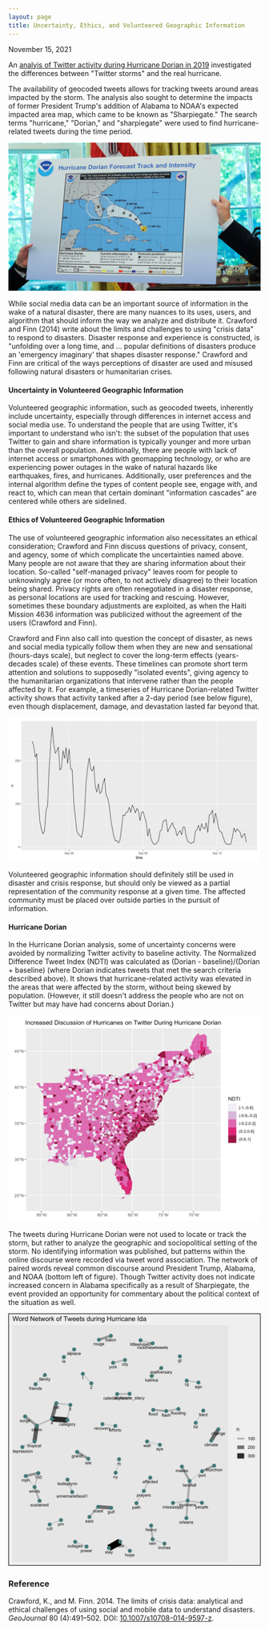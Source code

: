 ```yaml
---
layout: page
title: Uncertainty, Ethics, and Volunteered Geographic Information
---
```

November 15, 2021

An [analyis of Twitter activity during Hurricane Dorian in 2019](https://github.com/GIS4DEV/OR-Dorian) investigated the differences between "Twitter storms" and the real hurricane.

The availability of geocoded tweets allows for tracking tweets around areas impacted by the storm. The analysis also sought to determine the impacts of former President Trump's addition of Alabama to NOAA's expected impacted area map, which came to be known as "Sharpiegate." The search terms "hurricane," "Dorian," and "sharpiegate" were used to find hurricane-related tweets during the time period.

[![Sharpiegate](/assets/sharpiegate.png)](https://en.wikipedia.org/wiki/Hurricane_Dorian%E2%80%93Alabama_controversy)

While social media data can be an important source of information in the wake of a natural disaster, there are many nuances to its uses, users, and algorithm that should inform the way we analyze and distribute it. Crawford and Finn (2014) write about the limits and challenges to using "crisis data" to respond to disasters. Disaster response and experience is constructed, is "unfolding over a long time, and ... popular definitions of disasters produce an 'emergency imaginary' that shapes disaster response." Crawford and Finn are critical of the ways perceptions of disaster are used and misused following natural disasters or humanitarian crises.

#### Uncertainty in Volunteered Geographic Information

Volunteered geographic information, such as geocoded tweets, inherently include uncertainty, especially through differences in internet access and social media use. To understand the people that are using Twitter, it's important to understand who isn't: the subset of the population that uses Twitter to gain and share information is typically younger and more urban than the overall population. Additionally, there are people with lack of internet access or smartphones with geomapping technology, or who are experiencing power outages in the wake of natural hazards like earthquakes, fires, and hurricanes. Additionally, user preferences and the internal algorithm define the types of content people see, engage with, and react to, which can mean that certain dominant "information cascades" are centered while others are sidelined.

#### Ethics of Volunteered Geographic Information

The use of volunteered geographic information also necessitates an ethical consideration; Crawford and Finn discuss questions of privacy, consent, and agency, some of which complicate the uncertainties named above. Many people are not aware that they are sharing information about their location. So-called "self-managed privacy" leaves room for people to unknowingly agree (or more often, to not actively disagree) to their location being shared. Privacy rights are often renegotiated in a disaster response, as personal locations are used for tracking and rescuing. However, sometimes these boundary adjustments are exploited, as when the Haiti Mission 4636 information was publicized without the agreement of the users (Crawford and Finn).

Crawford and Finn also call into question the concept of disaster, as news and social media typically follow them when they are new and sensational (hours-days scale), but neglect to cover the long-term effects (years-decades scale) of these events. These timelines can promote short term attention and solutions to supposedly "isolated events", giving agency to the humanitarian organizations that intervene rather than the people affected by it.
For example, a timeseries of Hurricane Dorian-related Twitter activity shows that activity tanked after a 2-day period (see below figure), even though displacement, damage, and devastation lasted far beyond that.

![Tweets over time](/assets/tweettime.png)

Volunteered geographic information should definitely still be used in disaster and crisis response, but should only be viewed as a partial representation of the community response at a given time. The affected community must be placed over outside parties in the pursuit of information.

#### Hurricane Dorian

In the Hurricane Dorian analysis, some of uncertainty concerns were avoided by normalizing Twitter activity to baseline activity. The Normalized Difference Tweet Index (NDTI) was calculated as (Dorian - baseline)/(Dorian + baseline) (where Dorian indicates tweets that met the search criteria described above). It shows that hurricane-related activity was elevated in the areas that were affected by the storm, without being skewed by population. (However, it still doesn't address the people who are not on Twitter but may have had concerns about Dorian.)

![NDTI](/assets/NDTI.png)

The tweets during Hurricane Dorian were not used to locate or track the storm, but rather to analyze the geographic and sociopolitical setting of the storm.
No identifying information was published, but patterns within the online discourse were recorded via tweet word association. The network of paired words reveal common discourse around President Trump, Alabama, and NOAA (bottom left of figure). Though Twitter activity does not indicate increased concern in Alabama specifically as a result of Sharpiegate, the event provided an opportunity for commentary about the political context of the situation as well.

![Tweet word network](/assets/word_pairs.png)

### Reference
Crawford, K., and M. Finn. 2014. The limits of crisis data: analytical and ethical challenges of using social and mobile data to understand disasters. *GeoJournal* 80 (4):491–502. DOI: [10.1007/s10708-014-9597-z](10.1007/s10708-014-9597-z).
